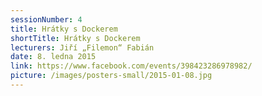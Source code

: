 ```yaml
---
sessionNumber: 4
title: Hrátky s Dockerem
shortTitle: Hrátky s Dockerem
lecturers: Jiří „Filemon“ Fabián
date: 8. ledna 2015
link: https://www.facebook.com/events/398423286978982/
picture: /images/posters-small/2015-01-08.jpg
---
```


